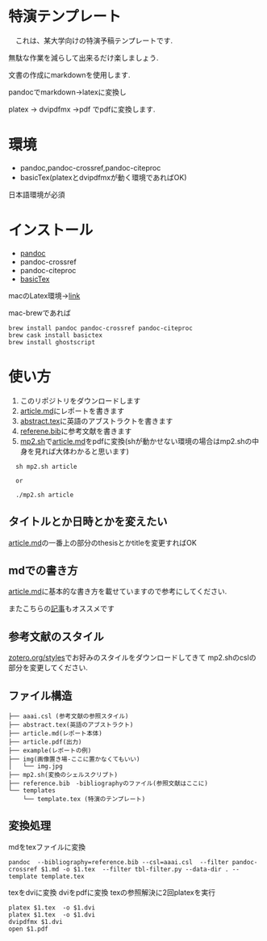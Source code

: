 # 特演テンプレート
　これは、某大学向けの特演予稿テンプレートです.

  無駄な作業を減らして出来るだけ楽しましょう.

  文書の作成にmarkdownを使用します.

  pandocでmarkdown->latexに変換し

  platex -> dvipdfmx ->pdf
でpdfに変換します.


# 環境
  * pandoc,pandoc-crossref,pandoc-citeproc
  * basicTex(platexとdvipdfmxが動く環境であればOK)

  日本語環境が必須


# インストール
* [pandoc](http://pandoc.org/installing.html)
* pandoc-crossref
* pandoc-citeproc
* [basicTex](https://texwiki.texjp.org/?BasicTeX)

macのLatex環境->[link](https://qiita.com/sira/items/d7f5c411ccb0f90c43d8)

mac-brewであれば
```
brew install pandoc pandoc-crossref pandoc-citeproc
brew cask install basictex
brew install ghostscript
```


# 使い方

1. このリポジトリをダウンロードします
1. [article.md](https://github.com/OhkuboSGMS/Tokuen/blob/master/article.md)にレポートを書きます
2. [abstract.tex](https://github.com/OhkuboSGMS/Tokuen/blob/master/article.tex)に英語のアブストラクトを書きます
3. [referene.bib](https://github.com/OhkuboSGMS/Tokuen/blob/master/reference.bib)に参考文献を書きます
4. [mp2.sh](https://github.com/OhkuboSGMS/Tokuen/blob/master/mp2.sh)で[article.md](https://github.com/OhkuboSGMS/Tokuen/blob/master/article.md)をpdfに変換(shが動かせない環境の場合はmp2.shの中身を見れば大体わかると思います)

```
  sh mp2.sh article

  or

  ./mp2.sh article

```


## タイトルとか日時とかを変えたい

[article.md](https://github.com/OhkuboSGMS/Tokuen/blob/master/article.md)の一番上の部分のthesisとかtitleを変更すればOK

## mdでの書き方
[article.md](https://github.com/OhkuboSGMS/Tokuen/blob/master/article.md)に基本的な書き方を載せていますので参考にしてください.

またこちらの[記事](https://qiita.com/Kumassy/items/5b6ae6b99df08fb434d9)もオススメです

## 参考文献のスタイル
[zotero.org/styles](https://www.zotero.org/styles)でお好みのスタイルをダウンロードしてきて mp2.shのcslの部分を変更してください.
## ファイル構造
```
├── aaai.csl (参考文献の参照スタイル)
├── abstract.tex(英語のアブストラクト)
├── article.md(レポート本体)
├── article.pdf(出力)
├── example(レポートの例)
├── img(画像置き場-ここに置かなくてもいい)
│   └── img.jpg
├── mp2.sh(変換のシェルスクリプト)
├── reference.bib　-bibliographyのファイル(参照文献はここに)
└── templates
    └── template.tex (特演のテンプレート)

```

## 変換処理

mdをtexファイルに変換
```
pandoc  --bibliography=reference.bib --csl=aaai.csl  --filter pandoc-crossref $1.md -o $1.tex  --filter tbl-filter.py --data-dir . --template template.tex

```

texをdviに変換 dviをpdfに変換
texの参照解決に2回platexを実行
```
platex $1.tex  -o $1.dvi
platex $1.tex  -o $1.dvi
dvipdfmx $1.dvi
open $1.pdf
```
